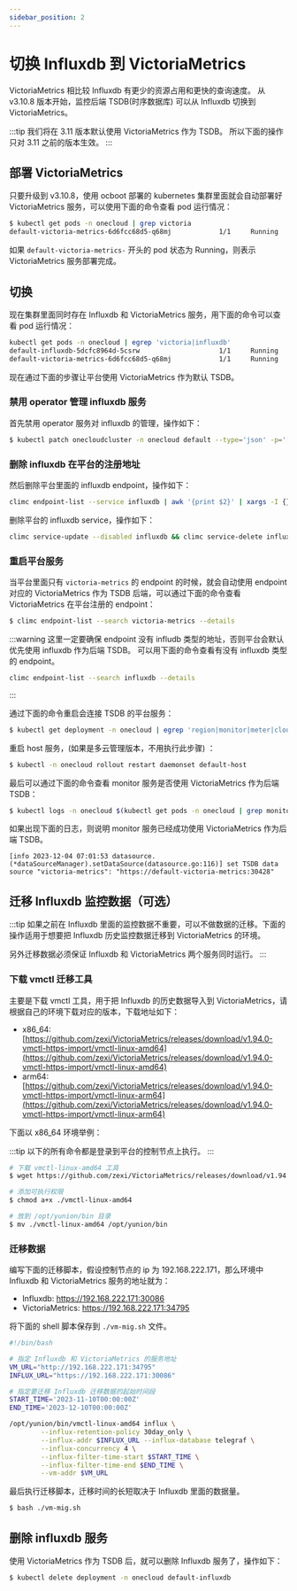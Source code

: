 ```yaml
---
sidebar_position: 2
---
```


# 切换 Influxdb 到 VictoriaMetrics

VictoriaMetrics 相比较 Influxdb 有更少的资源占用和更快的查询速度。 从 v3.10.8 版本开始，监控后端 TSDB(时序数据库) 可以从 Influxdb 切换到 VictoriaMetrics。

:::tip
我们将在 3.11 版本默认使用 VictoriaMetrics 作为 TSDB。
所以下面的操作只对 3.11 之前的版本生效。
:::

## 部署 VictoriaMetrics

只要升级到 v3.10.8，使用 ocboot 部署的 kubernetes 集群里面就会自动部署好 VictoriaMetrics 服务，可以使用下面的命令查看 pod 运行情况：

```bash
$ kubectl get pods -n onecloud | grep victoria
default-victoria-metrics-6d6fcc68d5-q68mj            1/1     Running            0          25d
```

如果 `default-victoria-metrics-` 开头的 pod 状态为 Running，则表示 VictoriaMetrics 服务部署完成。

## 切换

现在集群里面同时存在 Influxdb 和 VictoriaMetrics 服务，用下面的命令可以查看 pod 运行情况：

```bash
kubectl get pods -n onecloud | egrep 'victoria|influxdb'
default-influxdb-5dcfc8964d-5csrw                    1/1     Running            0          23d
default-victoria-metrics-6d6fcc68d5-q68mj            1/1     Running            0          25d
```

现在通过下面的步骤让平台使用 VictoriaMetrics 作为默认 TSDB。

### 禁用 operator 管理 influxdb 服务

首先禁用 operator 服务对 influxdb 的管理，操作如下：

```bash
$ kubectl patch onecloudcluster -n onecloud default --type='json' -p='[{op: replace, path: /spec/influxdb/disable, value: true}]'
```

### 删除 influxdb 在平台的注册地址

然后删除平台里面的 influxdb endpoint，操作如下：

```bash
climc endpoint-list --service influxdb | awk '{print $2}' | xargs -I {} sh -c 'climc endpoint-update --disable {} && climc endpoint-delete {}'
```

删除平台的 influxdb service，操作如下：

```bash
climc service-update --disabled influxdb && climc service-delete influxdb
```

### 重启平台服务

当平台里面只有 `victoria-metrics` 的 endpoint 的时候，就会自动使用 endpoint 对应的 VictoriaMetrics 作为 TSDB 后端，可以通过下面的命令查看 VictoriaMetrics 在平台注册的 endpoint：

```bash
$ climc endpoint-list --search victoria-metrics --details
```

:::warning
这里一定要确保 endpoint 没有 infludb 类型的地址，否则平台会默认优先使用 influxdb 作为后端 TSDB。
可以用下面的命令查看有没有 influxdb 类型的 endpoint。

```bash
climc endpoint-list --search influxdb --details
```
:::

通过下面的命令重启会连接 TSDB 的平台服务：

```bash
$ kubectl get deployment -n onecloud | egrep 'region|monitor|meter|cloudmon|suggestion' | awk '{print $1}' | xargs kubectl rollout restart deployment -n onecloud
```

重启 host 服务，(如果是多云管理版本，不用执行此步骤) ：

```bash
$ kubectl -n onecloud rollout restart daemonset default-host
```

最后可以通过下面的命令查看 monitor 服务是否使用 VictoriaMetrics 作为后端 TSDB：

```bash
$ kubectl logs -n onecloud $(kubectl get pods -n onecloud | grep monitor | awk '{print $1}') | grep 'TSDB data source'
```

如果出现下面的日志，则说明 monitor 服务已经成功使用 VictoriaMetrics 作为后端 TSDB。

```
[info 2023-12-04 07:01:53 datasource.(*dataSourceManager).setDataSource(datasource.go:116)] set TSDB data source "victoria-metrics": "https://default-victoria-metrics:30428"
```

## 迁移 Influxdb 监控数据（可选）

:::tip
如果之前在 Influxdb 里面的监控数据不重要，可以不做数据的迁移。下面的操作适用于想要把 Influxdb 历史监控数据迁移到 VictoriaMetrics 的环境。

另外迁移数据必须保证 Influxdb 和 VictoriaMetrics 两个服务同时运行。
:::

### 下载 vmctl 迁移工具

主要是下载 vmctl 工具，用于把 Influxdb 的历史数据导入到 VictoriaMetrics，请根据自己的环境下载对应的版本，下载地址如下：

- x86_64: [https://github.com/zexi/VictoriaMetrics/releases/download/v1.94.0-vmctl-https-import/vmctl-linux-amd64](https://github.com/zexi/VictoriaMetrics/releases/download/v1.94.0-vmctl-https-import/vmctl-linux-amd64)
- arm64: [https://github.com/zexi/VictoriaMetrics/releases/download/v1.94.0-vmctl-https-import/vmctl-linux-arm64](https://github.com/zexi/VictoriaMetrics/releases/download/v1.94.0-vmctl-https-import/vmctl-linux-arm64)

下面以 x86_64 环境举例：

:::tip
以下的所有命令都是登录到平台的控制节点上执行。
:::

```bash
# 下载 vmctl-linux-amd64 工具
$ wget https://github.com/zexi/VictoriaMetrics/releases/download/v1.94.0-vmctl-https-import/vmctl-linux-amd64

# 添加可执行权限
$ chmod a+x ./vmctl-linux-amd64

# 放到 /opt/yunion/bin 目录
$ mv ./vmctl-linux-amd64 /opt/yunion/bin
```

### 迁移数据

编写下面的迁移脚本，假设控制节点的 ip 为 192.168.222.171，那么环境中 Influxdb 和 VictoriaMetrics 服务的地址就为：

- Influxdb: https://192.168.222.171:30086
- VictoriaMetrics: https://192.168.222.171:34795

将下面的 shell 脚本保存到 `./vm-mig.sh` 文件。

```bash
#!/bin/bash

# 指定 Influxdb 和 VictoriaMetrics 的服务地址
VM_URL="http://192.168.222.171:34795"
INFLUX_URL="https://192.168.222.171:30086"

# 指定要迁移 Influxdb 迁移数据的起始时间段
START_TIME='2023-11-10T00:00:00Z'
END_TIME='2023-12-10T00:00:00Z'

/opt/yunion/bin/vmctl-linux-amd64 influx \
        --influx-retention-policy 30day_only \
        --influx-addr $INFLUX_URL --influx-database telegraf \
        --influx-concurrency 4 \
        --influx-filter-time-start $START_TIME \
        --influx-filter-time-end $END_TIME \
        --vm-addr $VM_URL
```

最后执行迁移脚本，迁移时间的长短取决于 Influxdb 里面的数据量。

```bash
$ bash ./vm-mig.sh
```

## 删除 influxdb 服务

使用 VictoriaMetrics 作为 TSDB 后，就可以删除 Influxdb 服务了，操作如下：

```bash
$ kubectl delete deployment -n onecloud default-influxdb
```